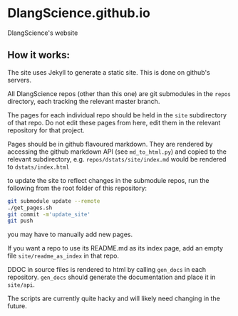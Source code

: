 # DlangScience.github.io
DlangScience's website

## How it works:
The site uses Jekyll to generate a static site. This is done on github's servers.

All DlangScience repos (other than this one) are git submodules in the ```repos``` directory, each tracking the relevant master branch.

The pages for each individual repo should be held in the ```site``` subdirectory of that repo. Do not edit these pages from here, edit them in the relevant repository for that project.

Pages should be in github flavoured markdown. They are rendered by accessing the github markdown API (see ```md_to_html.py```) and copied to the relevant subdirectory, e.g. ```repos/dstats/site/index.md``` would be rendered to ```dstats/index.html```

to update the site to reflect changes in the submodule repos, run the following from the root folder of this repository:
```sh
git submodule update --remote
./get_pages.sh
git commit -m'update_site'
git push
```

you may have to manually add new pages.

If you want a repo to use its README.md as its index page, add an empty file ```site/readme_as_index``` in that repo.

DDOC in source files is rendered to html by calling ```gen_docs``` in each repository. ```gen_docs``` should generate the documentation and place it in ```site/api```.

The scripts are currently quite hacky and will likely need changing in the future.
